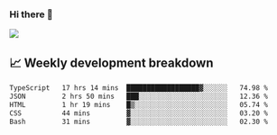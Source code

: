 ### Hi there 👋
<img align="center" src="https://github-readme-stats.vercel.app/api?username=Tumao727&show_icons=true&hide_title=true&theme=dracula" />


## 📈 Weekly development breakdown
<!--START_SECTION:waka-->

```txt
TypeScript   17 hrs 14 mins  ██████████████████▓░░░░░░   74.98 %
JSON         2 hrs 50 mins   ███░░░░░░░░░░░░░░░░░░░░░░   12.36 %
HTML         1 hr 19 mins    █▒░░░░░░░░░░░░░░░░░░░░░░░   05.74 %
CSS          44 mins         ▓░░░░░░░░░░░░░░░░░░░░░░░░   03.20 %
Bash         31 mins         ▓░░░░░░░░░░░░░░░░░░░░░░░░   02.30 %
```

<!--END_SECTION:waka-->